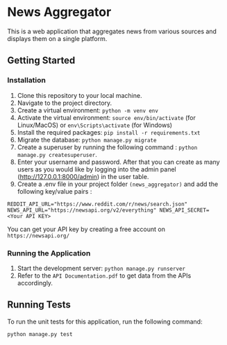 # News Aggregator

This is a web application that aggregates news from various sources and displays them on a single platform.

## Getting Started

### Installation

1. Clone this repository to your local machine.
2. Navigate to the project directory.
3. Create a virtual environment: `python -m venv env`
4. Activate the virtual environment: `source env/bin/activate` (for Linux/MacOS) or `env\Scripts\activate` (for Windows)
5. Install the required packages: `pip install -r requirements.txt`
6. Migrate the database: `python manage.py migrate`
7. Create a superuser by running the following command : `python manage.py createsuperuser`.
8. Enter your username and password. After that you can create as many users as you would like by logging into the admin panel (http://127.0.0.1:8000/admin) in the user table.
9. Create a .env file in your project folder `(news_aggregator)` and add the following key/value pairs : 

`REDDIT_API_URL="https://www.reddit.com/r/news/search.json"
NEWS_API_URL="https://newsapi.org/v2/everything"
NEWS_API_SECRET=  <Your API KEY>`

You can get your API key by creating a free account on `https://newsapi.org/`

### Running the Application

1. Start the development server: `python manage.py runserver`
2. Refer to the `API Documentation.pdf` to get data from the APIs accordingly.

## Running Tests

To run the unit tests for this application, run the following command:

`python manage.py test`

